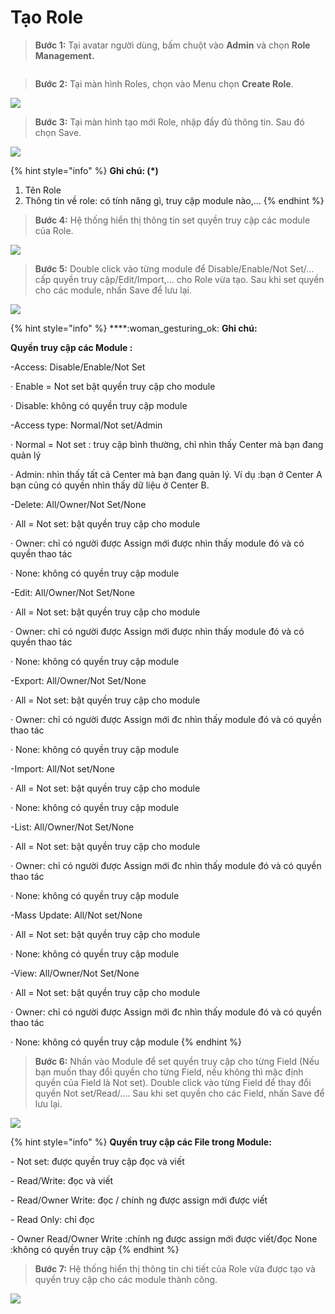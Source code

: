 # Tạo Role

> **Bước 1:** Tại avatar người dùng, bấm chuột vào **Admin** và chọn **Role Management.**

<figure><img src="../../.gitbook/assets/image (1) (2) (3).png" alt=""><figcaption></figcaption></figure>

> **Bước 2:** Tại màn hình Roles, chọn vào Menu chọn **Create Role**.

![](../../.gitbook/assets/role2.png)

> **Bước 3:** Tại màn hình tạo mới Role, nhập đầy đủ thông tin. Sau đó chọn Save.

![](../../.gitbook/assets/role3.png)

{% hint style="info" %}
**Ghi chú: (\*)**

1. Tên Role&#x20;
2. Thông tin về role: có tính năng gì, truy cập module nào,…
{% endhint %}

> **Bước 4:** Hệ thống hiển thị thông tin set quyền truy cập các module của Role.

![](../../.gitbook/assets/role4.png)

> **Bước 5:** Double click vào từng module để Disable/Enable/Not Set/… cấp quyền truy cập/Edit/Import,… cho Role vừa tạo. Sau khi set quyền cho các module, nhấn Save để lưu lại.

![](../../.gitbook/assets/role5.png)

{% hint style="info" %}
****:woman\_gesturing\_ok: **Ghi chú:**

**Quyền truy cập các Module :**

\-Access: Disable/Enable/Not Set

·        Enable = Not set  bật quyền truy cập cho module

·        Disable: không có quyền truy cập module

\-Access type: Normal/Not set/Admin

·        Normal = Not set : truy cập bình thường, chỉ nhìn thấy Center mà bạn đang quản lý

·        Admin: nhìn thấy tất cả Center mà bạn đang quản lý. Ví dụ :bạn ở Center A bạn củng có quyền nhìn thấy dữ liệu ở Center B.

\-Delete: All/Owner/Not Set/None

·        All = Not set: bật quyền truy cập cho module

·        Owner: chỉ có người được Assign mới được nhìn thấy module đó và có quyền thao tác

·        None: không có quyền truy cập module

\-Edit: All/Owner/Not Set/None

·        All = Not set: bật quyền truy cập cho module

·        Owner: chỉ có người được Assign mới được nhìn thấy module đó và có quyền thao tác

·        None: không có quyền truy cập module

\-Export: All/Owner/Not Set/None

·        All = Not set: bật quyền truy cập cho module

·        Owner: chỉ có người được Assign mới đc nhìn thấy module đó và có quyền thao tác

·        None: không có quyền truy cập module

\-Import: All/Not set/None

·        All = Not set: bật quyền truy cập cho module

·        None: không có quyền truy cập module

\-List: All/Owner/Not Set/None

·        All = Not set: bật quyền truy cập cho module

·        Owner: chỉ có người được Assign mới đc nhìn thấy module đó và có quyền thao tác

·        None: không có quyền truy cập module

\-Mass Update: All/Not set/None

·        All = Not set: bật quyền truy cập cho module

·        None: không có quyền truy cập module

\-View: All/Owner/Not Set/None

·        All = Not set: bật quyền truy cập cho module

·        Owner: chỉ có người được Assign mới đc nhìn thấy module đó và có quyền thao tác

·        None: không có quyền truy cập module
{% endhint %}

> **Bước 6:** Nhấn vào Module để set quyền truy cập cho từng Field (Nếu bạn muốn thay đổi quyền cho từng Field, nếu không thì mặc định quyền của Field là Not set). Double click vào từng Field để thay đổi quyền Not set/Read/…. Sau khi set quyền cho các Field, nhấn Save để lưu lại.

![](../../.gitbook/assets/role6.png)

{% hint style="info" %}
**Quyền truy cập các File trong Module:**

\-    Not set: được quyền truy cập đọc và viết

\-    Read/Write: đọc và viết

\-    Read/Owner Write: đọc / chính ng được assign mới được viết

\-    Read Only: chỉ đọc

\-    Owner Read/Owner Write :chính ng được assign mới được viết/đọc None :không có quyền truy cập
{% endhint %}

> **Bước 7:** Hệ thống hiển thị thông tin chi tiết của Role vừa được tạo và quyền truy cập cho các module thành công.

![](../../.gitbook/assets/role7.png)
